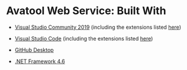 # Avatool Web Service: Built With

* [Visual Studio Community 2019](https://visualstudio.microsoft.com/vs/) (including the extensions listed [here](https://github.com/APrettyCoolProgram/my-development-environment))
* [Visual Studio Code](https://code.visualstudio.com/?wt.mc_id=DX_841432) (including the extensions listed [here](https://github.com/APrettyCoolProgram/my-development-environment))

* [GitHub Desktop](https://desktop.github.com/)

* [.NET Framework 4.6](https://dotnet.microsoft.com/download/dotnet-framework)